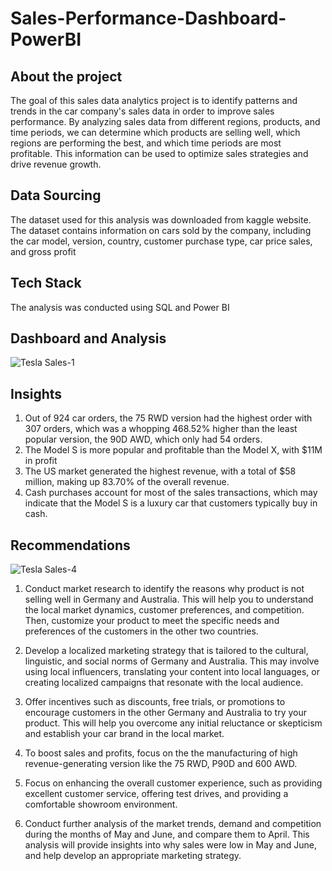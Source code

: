 # Sales-Performance-Dashboard-PowerBI

## About the project
The goal of this sales data analytics project is to identify patterns and trends in the car company's sales data in order to improve sales performance. By analyzing sales data from different regions, products, and time periods, we can determine which products are selling well, which regions are performing the best, and which time periods are most profitable. This information can be used to optimize sales strategies and drive revenue growth.

## Data Sourcing
The dataset used for this analysis was downloaded from kaggle website. The dataset contains information on cars sold by the company, including the car model, version, country, customer purchase type, car price sales, and gross profit 

## Tech Stack
The analysis was conducted using SQL and Power BI

## Dashboard and Analysis
![Tesla Sales-1](https://user-images.githubusercontent.com/115374063/230226629-c31df58c-6d27-42af-b00b-3daddb9c5493.png)

## Insights
1. Out of 924 car orders, the 75 RWD version had the highest order with 307 orders, which was a whopping 468.52% higher than the least popular version, the 90D AWD, which only had 54 orders.
2. The Model S is more popular and profitable than the Model X, with $11M in profit
3. The US market generated the highest revenue, with a total of $58 million, making up 83.70% of the overall revenue.
4. Cash purchases account for most of the sales transactions, which may indicate that the Model S is a luxury car that customers typically buy in cash.

## Recommendations
![Tesla Sales-4](https://user-images.githubusercontent.com/115374063/230226688-b884fa93-ce45-4535-841a-94db491d1e4c.png)

1) Conduct market research to identify the reasons why product is not selling well in Germany and Australia. This will help you to understand the local market dynamics, customer preferences, and competition. Then, customize your product to meet the specific needs and preferences of the customers in the other two countries.

2) Develop a localized marketing strategy that is tailored to the cultural, linguistic, and social norms of Germany and Australia. This may involve using local influencers, translating your content into local languages, or creating localized campaigns that resonate with the local audience.

3) Offer incentives such as discounts, free trials, or promotions to encourage customers in the other Germany and Australia to try your product. This will help you overcome any initial reluctance or skepticism and establish your car brand in the local market.

4) To boost sales and profits, focus on the the manufacturing of high revenue-generating version like the 75 RWD, P90D and 600 AWD.

5) Focus on enhancing the overall customer experience, such as providing excellent customer service, offering test drives, and providing a comfortable showroom environment.

6) Conduct further analysis of the market trends, demand and competition during the months of May and June, and compare them to April. This analysis will provide insights into why sales were low in May and June, and help develop an appropriate marketing strategy.  
